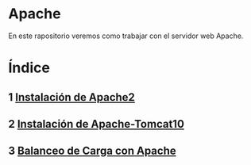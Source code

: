 # Apache
En este rapositorio veremos como trabajar con el servidor web Apache.

# Índice

## 1 [Instalación de Apache2](Instalacion-Apache/Instalacion-Apache.md)

## 2 [Instalación de Apache-Tomcat10](Instalación-Apache-Tomcat/Instalacion-Apache-Tomcat.md)

## 3 [Balanceo de Carga con Apache](balanceo-carga-apache/balanceo-carga-apache.md)

